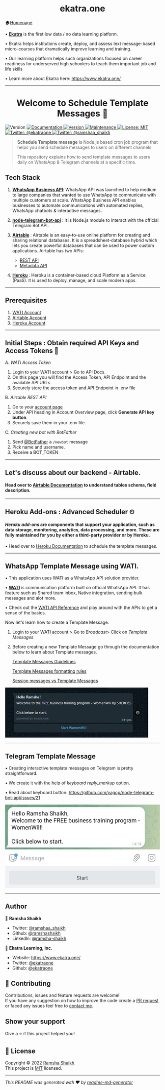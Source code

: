 <h1 align="center">ekatra.one</h1>

🏠[Homepage](https://github.com/vruksheco/ekatraone)


• [**Ekatra**](https://www.ekatra.one/) is the first low data / no data learning platform. 
>
• Ekatra helps institutions create, deploy, and assess text message-based micro-courses that dramatically improve learning and training. 
>
• Our learning platform helps such organizations focused on career readiness for underserved high schoolers to teach them important job and life skills

• Learn more about Ekatra here: https://www.ekatra.one/  

---

<h1 align="center">Welcome to Schedule Template Messages 👋</h1>
<p>
  <img alt="Version" src="https://img.shields.io/badge/version-1.0.0-blue.svg?cacheSeconds=2592000" />
  <a href="https://github.com/ekatraone/schedule-template-messages#readme" target="_blank">
    <img alt="Documentation" src="https://img.shields.io/badge/documentation-yes-brightgreen.svg" />
  </a>
  <a href="#" target="_blank">
    <img alt="Version" src="https://img.shields.io/npm/v/openai.svg">
    <a href="https://www.npmjs.com/package/openai" target="_blank">
  </a>
  <a href="https://github.com/ekatraone/schedule-template-messages/commit-activity" target="_blank">
    <img alt="Maintenance" src="https://img.shields.io/badge/Maintained%3F-yes-green.svg" />
  </a>
  <a href="https://github.com/ekatraone/schedule-template-messages/blob/main/LICENSE" target="_blank">
    <img alt="License: MIT" src="https://img.shields.io/badge/License-MIT-yellow.svg" />
  </a>
    <a href="https://twitter.com/ekatraone" target="_blank">
    <img alt="Twitter: @ekatraone" src="https://img.shields.io/twitter/follow/ekatraone.svg?style=social" />
  </a>
  <a href="https://twitter.com/ramshaa_shaikh" target="_blank">
    <img alt="Twitter: @ramshaa_shaikh" src="https://img.shields.io/twitter/follow/ramshaa_shaikh.svg?style=social" />
  </a>

</p>

>
>
> **Schedule Template message** is Node.js based cron job program that helps you send schedule messages to users on different channels.
> 
>This repository explains how to send template messages to users daily on WhatsApp & Telegram channels at a specific time.


## Tech Stack
1. [**WhatsApp Business API**](https://www.wati.io/blog/discovering-whatsapp-business-api/#:~:text=WhatsApp%20Business%20API%20enables%20businesses,works%20best%20for%20their%20customers.): 
WhatsApp API was launched to help medium to large companies that wanted to use WhatsApp to communicate with multiple customers at scale. WhatsApp Business API enables businesses to automate communications with automated replies, WhatsApp chatbots & interactive messages.

2. [**node-telegram-bot-api**](https://github.com/yagop/node-telegram-bot-api) : It is Node.js module to interact with the official Telegram Bot API.
  
3. [**Airtable**](https://support.airtable.com/hc/en-us) :  Airtable is an easy-to-use online platform for creating and sharing relational databases.
It is a spreadsheet-database hybrid which lets you create powerful databases that can be used to power custom applications.
Airtable has two APIs:
    * [REST API](https://support.airtable.com/hc/en-us/sections/360009623014-API)
    * [Metadata API](https://airtable.com/api/meta)
    

4. [**Heroku**](https://www.heroku.com/) : Heroku is a container-based cloud Platform as a Service (PaaS). It is used  to deploy, manage, and scale modern apps. 
----
## Prerequisites
1. [WATI Account](https://app.wati.io/register)
2. [Airtable Account](https://airtable.com/signup)
3. [Heroku Account](https://www.heroku.com/)
---
## Initial Steps : Obtain required API Keys and Access Tokens  🔑


A. _WATI Access Token_
1. Login to your WATI account > Go to API Docs.
2. On this page you will find the Access Token, API Endpoint and the available API URLs.
3. Securely store the access token and API Endpoint in .env file


B. *Airtable REST API* 

1. Go to your [account page](https://airtable.com/account)
2. Under API heading in Account Overview page, click **Generate API key button**.
3. Securely save them in your .env file.

C. *Creating new bot with BotFather*
1. Send [@BotFather](https://t.me/botfather) a `/newbot` message
2.	Pick name and username.
3.	Receive a BOT_TOKEN
---
## Let's discuss about our backend - Airtable.
#### Head over to [Airtable Documentation](./docs/Airtable.md) to understand tables schema, field description.


---
## Heroku Add-ons : Advanced Scheduler ⏲
#### *Heroku add-ons* are components that support your application, such as data storage, monitoring, analytics, data processing, and more. These are fully maintained for you by either a third-party provider or by Heroku. 

• Head over to [Heroku Documentation](./docs/Heroku.md) to schedule the template messages.  

---
## WhatsApp Template Message using WATI.
• This application uses WATI as a WhatsApp API solution provider.

• [**WATI**](https://www.wati.io/#) is communication platform built on official WhatsApp API. It has feature such as Shared team inbox, Native integration, sending bulk messages and alot more. 

• Check out the  [WATI API Reference](https://docs.wati.io/reference/post_api-v1-addcontact-whatsappnumber) and play around with the APIs to get a sense of the basics.

Now let's learn how to create a Template Message.

1. Login to your WATI account > Go to *Broadcast*> Click on *Template Messages*
2. Before creating a new Template Message go through the documentation below to learn about Template messages.
  
    [Template Messages Guidelines](https://www.wati.io/blog/create-whatsapp-message-template/)
    
    [Template Messages formatting rules](https://support.wati.io/l/en/article/26656r9knf-what-are-template-formatting-rules)

    [Session messages vs Template Messages](https://support.wati.io/l/en/article/7xk1t99bkq-what-is-the-difference-between-template-message-and-session-message)


![WhatsApp Template Messages](./docs/output/WhatsApp_template.png)

-------

## Telegram Template Message

• Creating interactive template messages on Telegram is pretty straightforward.

• We create it with the help of *keyboard reply_markup* option.

• Read about keyboard button: https://github.com/yagop/node-telegram-bot-api/issues/21

![Telegram Template Messages](./docs/output/Telegram_template.jpg)

---

## Author

👤 **Ramsha Shaikh**

* Twitter: [@ramshaa_shaikh](https://twitter.com/ramshaa_shaikh)
* Github: [@ramshashaikh](https://github.com/ramshashaikh)
* LinkedIn: [@ramsha-shaikh](https://www.linkedin.com/in/ramsha-shaikh/)

🏢 **Ekatra Learning, Inc.**
* Website: https://www.ekatra.one/
* Twitter: [@ekatraone](https://twitter.com/ekatraone)
* Github: [@ekatraone](https://github.com/ekatraone)


## 🤝 Contributing

Contributions, issues and feature requests are welcome!<br />
If you have any suggestion on how to improve the code create a [PR request](https://github.com/ekatraone/schedule-template-messages/pulls) or faced any issues feel free to [contact me](https://github.com/ekatraone/schedule-template-messages/issues). 

## Show your support

Give a ⭐️ if this project helped you!

## 📝 License

Copyright © 2022 [Ramsha Shaikh](https://github.com/ramshashaikh).<br />
This project is [MIT](https://github.com/ekatraone/schedule-template-messages/blob/main/LICENSE) licensed.

***
_This README was generated with ❤️ by [readme-md-generator](https://github.com/kefranabg/readme-md-generator)_